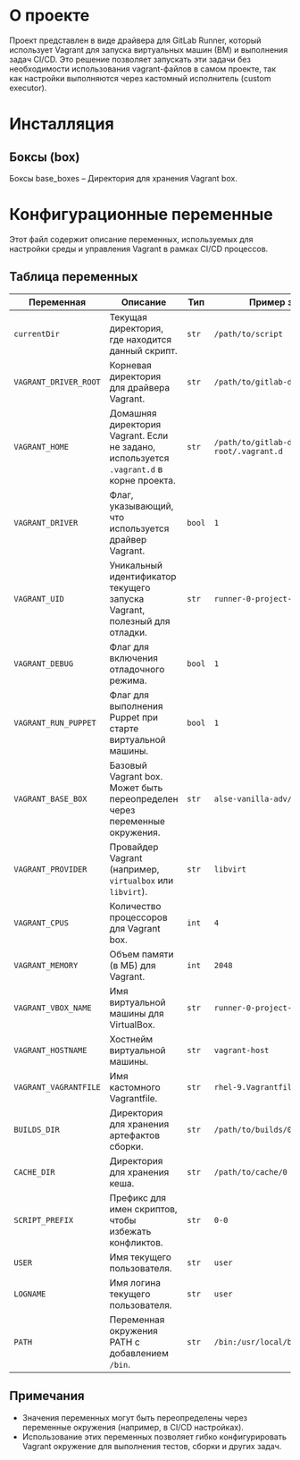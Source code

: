 # О проекте
Проект представлен в виде драйвера для GitLab Runner, который использует Vagrant для запуска виртуальных машин (ВМ) и выполнения задач CI/CD. Это решение позволяет запускать эти задачи без необходимости использования vagrant-файлов в самом проекте, так как настройки выполняются через кастомный исполнитель (custom executor).
# Инсталляция
## Боксы (box)
Боксы 
base_boxes – Директория для хранения Vagrant box.  
# Конфигурационные переменные

Этот файл содержит описание переменных, используемых для настройки среды и управления Vagrant в рамках CI/CD процессов. 

## Таблица переменных

| **Переменная**              | **Описание**                                                                                  | **Тип**  | **Пример значения**                     | **Значение по умолчанию**               |
|-----------------------------|----------------------------------------------------------------------------------------------|----------|------------------------------------------|----------------------------------------|
| `currentDir`               | Текущая директория, где находится данный скрипт.                                             | `str`    | `/path/to/script`                        | Определяется автоматически             |
| `VAGRANT_DRIVER_ROOT` | Корневая директория для драйвера Vagrant.                                                    | `str`    | `/path/to/gitlab-driver-root`            | Определяется автоматически             |
| `VAGRANT_HOME`       | Домашняя директория Vagrant. Если не задано, используется `.vagrant.d` в корне проекта.      | `str`    | `/path/to/gitlab-driver-root/.vagrant.d` | `<VAGRANT_DRIVER_ROOT>/.vagrant.d` |
| `VAGRANT_DRIVER`     | Флаг, указывающий, что используется драйвер Vagrant.                                         | `bool`   | `1`                                      | `1`                                    |
| `VAGRANT_UID`        | Уникальный идентификатор текущего запуска Vagrant, полезный для отладки.                     | `str`    | `runner-0-project-0-concurrent-0-0`     | Формируется динамически                |
| `VAGRANT_DEBUG`      | Флаг для включения отладочного режима.                                                       | `bool`   | `1`                                      | `0`                                    |
| `VAGRANT_RUN_PUPPET` | Флаг для выполнения Puppet при старте виртуальной машины.                                     | `bool`   | `1`                                      | `0`                                    |
| `VAGRANT_BASE_BOX`   | Базовый Vagrant box. Может быть переопределен через переменные окружения.                    | `str`    | `alse-vanilla-adv/1.7.5`                 | `alse-vanilla-adv/1.7.5`               |
| `VAGRANT_PROVIDER`   | Провайдер Vagrant (например, `virtualbox` или `libvirt`).                                    | `str`    | `libvirt`                                | `libvirt`                              |
| `VAGRANT_CPUS`       | Количество процессоров для Vagrant box.                                                      | `int`    | `4`                                      | Пусто                                 |
| `VAGRANT_MEMORY`     | Объем памяти (в МБ) для Vagrant.                                                             | `int`    | `2048`                                   | Пусто                                 |
| `VAGRANT_VBOX_NAME`  | Имя виртуальной машины для VirtualBox.                                                       | `str`    | `runner-0-project-0-concurrent-0-0`     | `<VAGRANT_UID>`                 |
| `VAGRANT_HOSTNAME`   | Хостнейм виртуальной машины.                                                                 | `str`    | `vagrant-host`                           | Пусто                                 |
| `VAGRANT_VAGRANTFILE`| Имя кастомного Vagrantfile.                                                                  | `str`    | `rhel-9.Vagrantfile`                     | `Vagrantfile`                          |
| `BUILDS_DIR`                | Директория для хранения артефактов сборки.                                                   | `str`    | `/path/to/builds/0`                      | `<VAGRANT_DRIVER_ROOT>/builds/0`|
| `CACHE_DIR`                 | Директория для хранения кеша.                                                                | `str`    | `/path/to/cache/0`                       | `<VAGRANT_DRIVER_ROOT>/cache/0` |
| `SCRIPT_PREFIX`             | Префикс для имен скриптов, чтобы избежать конфликтов.                                        | `str`    | `0-0`                                    | `<CUSTOM_ENV_CI_PROJECT_ID>-<CUSTOM_ENV_CI_JOB_ID>` |
| `USER`                      | Имя текущего пользователя.                                                                   | `str`    | `user`                                   | Определяется автоматически             |
| `LOGNAME`                   | Имя логина текущего пользователя.                                                            | `str`    | `user`                                   | Определяется автоматически             |
| `PATH`                      | Переменная окружения PATH с добавлением `/bin`.                                              | `str`    | `/bin:/usr/local/bin:/usr/bin:/bin`      | `/bin:$PATH`                           |

## Примечания

- Значения переменных могут быть переопределены через переменные окружения (например, в CI/CD настройках). 
- Использование этих переменных позволяет гибко конфигурировать Vagrant окружение для выполнения тестов, сборки и других задач. 
